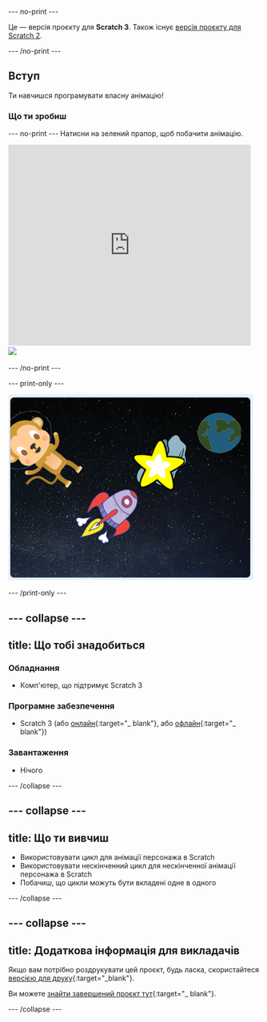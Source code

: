 \--- no-print \---

Це — версія проєкту для **Scratch 3**. Також існує [версія проєкту для Scratch 2](https://projects.raspberrypi.org/en/projects/lost-in-space-scratch2).

\--- /no-print \---

## Вступ

Ти навчишся програмувати власну анімацію!

### Що ти зробиш

\--- no-print \--- Натисни на зелений прапор, щоб побачити анімацію.

<div class="scratch-preview">
  <iframe allowtransparency="true" width="485" height="402" src="https://scratch.mit.edu/projects/embed/276873231/?autostart=false" frameborder="0" scrolling="no"></iframe>
  <img src="images/space-final.png">
</div>

\--- /no-print \---

\--- print-only \---

![Завершений проєкт](images/showcase_static.png)

\--- /print-only \---

## \--- collapse \---

## title: Що тобі знадобиться

### Обладнання

- Комп'ютер, що підтримує Scratch 3

### Програмне забезпечення

- Scratch 3 (або [онлайн](http://rpf.io/scratchon){:target="_ blank"}, або [офлайн](http://rpf.io/scratchoff){:target="_ blank"})

### Завантаження

- Нічого

\--- /collapse \---

## \--- collapse \---

## title: Що ти вивчиш

- Використовувати цикл для анімації персонажа в Scratch
- Використовувати нескінченний цикл для нескінченної анімації персонажа в Scratch
- Побачиш, що цикли можуть бути вкладені одне в одного

\--- /collapse \---

## \--- collapse \---

## title: Додаткова інформація для викладачів

Якщо вам потрібно роздрукувати цей проєкт, будь ласка, скористайтеся [версією для друку](https://projects.raspberrypi.org/en/projects/lost-in-space/print){:target="_blank"}.

Ви можете [знайти завершений проєкт тут](http://rpf.io/p/en/lost-in-space-get){:target="_ blank"}.

\--- /collapse \---